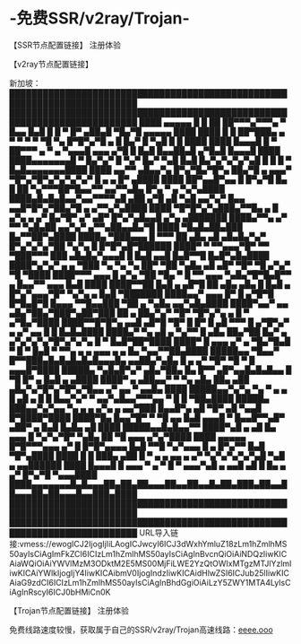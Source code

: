 # -免费SSR/v2ray/Trojan-
【SSR节点配置链接】
注册体验

【v2ray节点配置链接】

新加坡：
█████████████████████████████████████████████████████████████████████████
█████████████████████████████████████████████████████████████████████████
████ ▄▄▄▄▄ █ █ ██  ██▀▀▀▄▀▀▀▄  ▀ █▄▄ █▄█ █ █ ▀ █▀  ▄██▄█ ▀█▄▀█ ▄▄▄▄▄ ████
████ █   █ ██▀███▄  ▄ ▀ ▀ ▀ ▀ ▀█ ▀▄ █▀█▀▄▀█ ▄   █   █▄▀ █  ▀▄█ █   █ ████
████ █▄▄▄█ █ ▀ ██▀▀▀ ▄ ▀ ▄ ▀▄▄▄█   ▄▄▄ ▄▀█ █ █▄█ █▄▄██▄█ ▄▀█▄█ █▄▄▄█ ████
████▄▄▄▄▄▄▄█ ▀ █▄▀▄▀ █ ▀▄▀ █▄▀ ▀▄█ █▄█ █▄▀▄▀▄▀▄▀▄█ █ █ █ ▀ █▄█▄▄▄▄▄▄▄████
████ ▄▄▀▀ ▄█▄▄▀▄ █▀▄▀█▄▀█▀▄ ██▄▀█ ▄ ▄▄▄▀ ▀█▀▄▀█▀▄▀▄▀▄▀▄▀  █ ▄ ▄  █▀ ▄████
████   ██▀▄▄█▀▄▄ █ █▀▄▀█ █▄ █ ██ ▀▄▀▀▀██▀█▄▄▀▀ ▄▄▀▀▄█▄ █▀▄  ▀  ▄ ▀▄▀▄████
████▄█▄█▄█▄▄▀▄▄▀▀▀▀▄█ ▄██ ▄▀█ ▄█ ▀▄█ ▄▄▀▄▀ █▄▄ ▄▄█▀█▀▄▀██▄▀█ ▄ ▄▀▀▄▀▄████
████ ▀█▀█▀▄▀▄███▄▀▀█▄ ▄ █ ▄▀▄ ▄ ▄▀ █▄▀█▀  ▄▀ ▄█▀  █▀▄▀▄█▄▄█ ▄▀▄  ▄███████
████▄▀▀▄  ▄▀ ▀▀  ▀▄█▄██ ▄▄▀▄▀  ▄▀▀▄██▄▄█▄▀█ ████ ▀█▄█▄██▄███ █▄▀▀██▀▄████
████▄ ▀███▄▄▄ █ ▀▀▀ ██  ▄█▄ ▄█  ▄█▄█▄▀▄▀  █▀▄▀▄▀▄▀██ ▀▄▀▄ █ █▀█▀▄█▀██████
████▀ ▀ ▀▀▄▄▄▀█▀  ▀▀ ▀███▀▀▀ ███ ▄█▄█▄▀▄▄▄█ █ █▄█ ▄▄█ █▄█▀▀█  █▄█▀▄█▄████
████▀▄▀▄▀ ▄  ▄ ▀███  ▀▄  ▀▄  ▀▄  ██▀ ▀██ ▀▄█▄ ▄█ ▄█▀ ▀█▀ ▀█ ▄▀▄▀ ▀█ ▀████
████▀▀▀  ▄▄▄ █  ▄▀▄ ▀██ ▀█▄ ▀ █ ▀▀ ▄▄▄  ▀▄█▄▀█▀█▄█▀▀ ▄ █▄▄▀▀ ▄▄▄ █▄█ ████
████▀▀██ █▄█ ▄ ▄█▀█ ██  ▄█▄ ▄█▄ █  █▄█  ▄ █▀▄▀▄▄▄▀█▀ ▀▄▀▄ ▄  █▄█ ▀███████
████▄▄▀   ▄▄▄ █▀ █ ▄▀█▀█ █▀█▄█▀█ █▄▄▄   ▀▀█▄▄███ ▀██ ▄  ▀▄█▄   ▄▄▀▄█▄████
████▀▄▄▀ ▄▄ ▄█▄▀██▄▀███▀▄██▀███ ██  ▄ ██▄▀▄▀ ▀█▀ ▀█▀▄▀▄ ▄ █ ▀   ▄▀█▄▀████
████▀▀█▀█▀▄ ▄▄█ ▄█▀█ ▀█▀   █  █▀ █ ▄█  ▀▀▀ █ ▄▀█▀▄▀  ▄ ▄▀ ▄▄ █ █ █▄█▄████
████▄▀ ▀▄ ▄█ ▄ ▀▄▀▀ █   ▄█▄ ██▄▀██  █▄▀ ▄ ▄▀▄▀▄▀▄▀█▀▄▀▄▀▄ █ ▀ █▄█▀██▀████
████▀ █ ▄▄▄ ▄▀ ▄ ▀█▄▀█▄█ ▀ █ ▀ █▄█ ▀   ▀▀▄ ▄ ▄   ▄▄▄ ▄ ▄  █▄ ▀▄▄▀▀██▄████
█████▄▄ ▀█▄▄▀ █▀▀███▄█▄█▄█▄█▄█▄▄▄█▄ ▄▄██▄▀▄█▄ █ ▄ ▄▀ ▀█▀ ▀█ ▀ █ ▄▄▄█▀████
█████▄   ▀▄█▄█▀▄▀ ▄█▄▀██▄  █▄  █▀▀ ▄█▀▄▄█▄█▄█▄▄ █  ▀█  █▀ ▄  █▄█  ▄ ▄████
████▀ ▄   ▄██▄▄▀ ▀ ▀▄   ▄█▄ ██▄ ▄██ ▄█▄▀▄▀█▀▄▀█▀▄▀█▄▄ ▄▀  ▄▄ ▀  ▄▄█▄ ████
█████▄▄▀▄▀▄  ▀▄  ▀ ▄  ▄ █ ▄█  ▄  █ █ █▄▄▀▄▀ ▀ ▄▄▀▄█▄▄▀▀▀▄▄ ▀ █ █ ▀██▄████
█████▄ ███▄▄▀▄▀▄▄  ▀▄ ▄ ▄ ▄▀▄ ▄ ▄▄▀███ █▄▄█▀▄ ▄█ ▀█▀  ▄█ ▀▄▄█ █▀████▀████
████▀█▄ █▄▄▀█▀ ▀ ▀█   ▄▄  █▄█ ▄▄▄█ ▀ █▄▄█▀▀▄█▀ ▄██▀ ▄   █▄█  █▄█▄ ▄█ ████
█████▄▄█▄█▄▄▀▀ ████▀▄█  ▄   ▄█  █▄ ▄▄▄ █ ▀▄▀▄▀█▀ ▀▄█▄ ██ ▀█  ▄▄▄ ▄▀▄▀████
████ ▄▄▄▄▄ █▀█▀▀▀▄▄▄ ▄▀ █ █▀█▀▄▄▄▄ █▄█  ▀▀█ ▀▄▀▄▄▄ █ ▄ █▀▄▀▀ █▄█ ▀█▀▄████
████ █   █ ███▄ ▄██  █   ▀      ▄  ▄ ▄▄ ▄ ▄▀ ▀▄▀▄▀▄▀▄▀▄█ ▀▄█  ▄  ▄▄██████
████ █▄▄▄█ █    ▄▄▄ ▀ ▄ ▀ █ ▀ ▄▄▄▀▄█  ▄  ▄▄█ ▄█ █ █▄ ▄ ▄▀ █▀▄▀█  ▀▄▄▄████
████▄▄▄▄▄▄▄█▄█▄▄▄██▄██▄██▄▄▄██▄▄██▄▄█▄██▄███▄██▄▄██▄▄▄██▄██▄▄▄█▄▄███▄████
█████████████████████████████████████████████████████████████████████████
█████████████████████████████████████████████████████████████████████████
URL导入链接:vmess://ewogICJ2IjogIjIiLAogICJwcyI6ICJ3dWxhYmluZ18zLm1hZmlhMS50ayIsCiAgImFkZCI6ICIzLm1hZmlhMS50ayIsCiAgInBvcnQiOiAiNDQzIiwKICAiaWQiOiAiYWVlMzM3ODktM2E5MS00MjFiLWE2YzQtOWIxMTgzMTJlYzlmIiwKICAiYWlkIjogIjY4IiwKICAibmV0IjogIndzIiwKICAidHlwZSI6ICJub25lIiwKICAiaG9zdCI6ICIzLm1hZmlhMS50ayIsCiAgInBhdGgiOiAiLzY5ZWY1MTA4LyIsCiAgInRscyI6ICJ0bHMiCn0K

【Trojan节点配置链接】
注册体验

免费线路速度较慢，获取属于自己的SSR/v2ray/Trojan高速线路：<a href="https://eeee.ooo/auth/register?code=c9HR">eeee.ooo</a>
